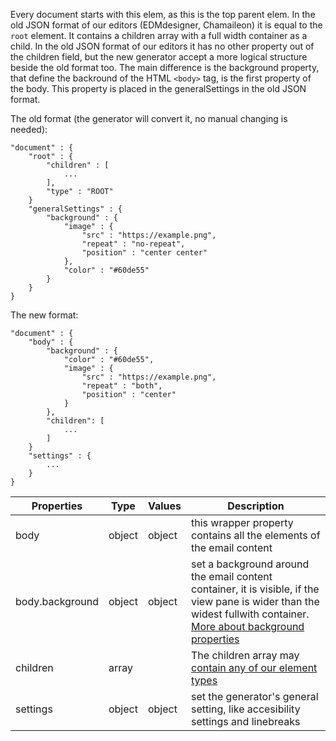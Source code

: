 Every document starts with this elem, as this is the top parent elem. In the old JSON format of our editors (EDMdesigner, Chamaileon) it is equal to the `root` element. It contains a children array with a full width container as a child. In the old JSON format of our editors it has no other property out of the children field, but the new generator accept a more logical structure beside the old format too. 
The main difference is the background property, that define the backround of the HTML `<body>` tag, is the first property of the body. This property is placed in the generalSettings in the old JSON format.

The old format (the generator will convert it, no manual changing is needed):
```
"document" : {
	"root" : {
		"children" : [ 
			...
		],
		"type" : "ROOT"
	}
	"generalSettings" : {
		"background" : {
			"image" : {
				"src" : "https://example.png",
				"repeat" : "no-repeat",
				"position" : "center center"
			},
			"color" : "#60de55"
		}
	}
}
```


The new format: 
```
"document" : {
	"body" : {
		"background" : {
			"color" : "#60de55",
			"image" : {
				"src" : "https://example.png",
				"repeat" : "both",
				"position" : "center"
			}
		},
		"children": [
			...
		]
	}
	"settings" : {
		...
	}
}
```

Properties | Type | Values | Description
--- | --- | --- | ---
body | object | object | this wrapper property contains all the elements of the email content
body.background| object | object | set a background around the email content container, it is visible, if the view pane is wider than the widest fullwith container. [More about background properties](/property-groups/background/README.md)
children | array | | The children array may [contain any of our element types](/elements)
settings | object | object | set the generator's general setting, like accesibility settings and linebreaks


